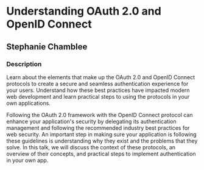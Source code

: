 # Understanding OAuth 2.0 and OpenID Connect
## Stephanie Chamblee

### Description

Learn about the elements that make up the OAuth 2.0 and OpenID Connect protocols to create a secure and seamless authentication experience for your users. Understand how these best practices have impacted modern web development and learn practical steps to using the protocols in your own applications.

Following the OAuth 2.0 framework with the OpenID Connect protocol can enhance your application's security by delegating its authentication management and following the recommended industry best practices for web security. An important step in making sure your application is following these guidelines is understanding why they exist and the problems that they solve. In this talk, we will discuss the context of these protocols, an overview of their concepts, and practical steps to implement authentication in your own app.

